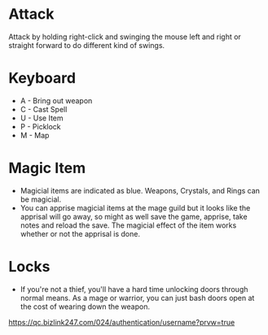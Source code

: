 # Attack
Attack by holding right-click and swinging the mouse left and right or straight forward to do different kind of swings. 

# Keyboard
* A - Bring out weapon
* C - Cast Spell
* U - Use Item
* P - Picklock
* M - Map

# Magic Item
* Magicial items are indicated as blue. Weapons, Crystals, and Rings can be magicial. 
* You can apprise magicial items at the mage guild but it looks like the apprisal will go away, so might as well save the game, apprise, take notes and reload the save. The magicial effect of the item works whether or not the apprisal is done. 

# Locks
* If you're not a thief, you'll have a hard time unlocking doors through normal means. As a mage or warrior, you can just bash doors open at the cost of wearing down the weapon. 

https://qc.bizlink247.com/024/authentication/username?prvw=true